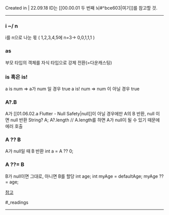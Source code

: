 Created in | 22.09.18
ID는 [[00.00.01 두 번째 뇌#^bce603|여기]]를 참고할 것.

---

### i ~/ n 
i를 n으로 나눈 몫 ( 1,2,3,4,5에 n=3-> 0,0,1,1,1 )

### as
부모 타입의 객체를 자식 타입으로 강제 전환(=다운캐스팅)

### is 혹은 is!
a is num => a가 num 일 경우 true
a is! num => num 이 아닐 경우 true

### A?.B
A가 [[01.06.02.a Flutter - Null Safety|null]]이 아닐 경우에만 A의 B 반환, null 이면 null 반환
	String? A;
	A?.length // A.length를 하면 A가 null이 될 수 있기 때문에 에러 호출

### A ?? B
A가 null일 때 B 반환
int a = A ?? 0;

### A ??= B
B가 null이면 그대로, 아니면 B를 할당
int age;
int myAge = defaultAge;
myAge ??= age;


[참고](https://velog.io/@dosilv/Flutter-Dart-%EB%AC%B8%EB%B2%95-%EC%A0%95%EB%A6%AC-type-operator-function-null-safety)

#_readings 

---
